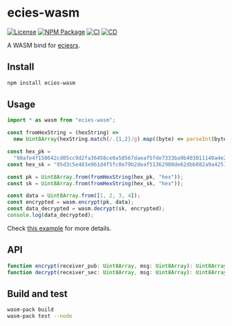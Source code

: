 # ecies-wasm

[![License](https://img.shields.io/github/license/ecies/rs-wasm.svg)](https://github.com/ecies/rs-wasm)
[![NPM Package](https://img.shields.io/npm/v/ecies-wasm.svg)](https://www.npmjs.com/package/ecies-wasm)
[![CI](https://github.com/ecies/rs-wasm/workflows/Build%20wasm/badge.svg)](https://github.com/ecies/rs-wasm/actions)
[![CD](https://github.com/ecies/rs-wasm/workflows/Publish%20wasm/badge.svg)](https://github.com/ecies/rs-wasm/actions)

A WASM bind for [eciesrs](https://github.com/ecies/rs).

## Install

```bash
npm install ecies-wasm
```

## Usage

```js
import * as wasm from "ecies-wasm";

const fromHexString = (hexString) =>
  new Uint8Array(hexString.match(/.{1,2}/g).map((byte) => parseInt(byte, 16)));

const hex_pk =
  "98afe4f150642cd05cc9d2fa36458ce0a58567daeaf5fde7333ba9b403011140a4e28911fcf83ab1f457a30b4959efc4b9306f514a4c3711a16a80e3b47eb58b";
const hex_sk = "95d3c5e483e9b1d4f5fc8e79b2deaf51362980de62dbb082a9a4257eef653d7d";

const pk = Uint8Array.from(fromHexString(hex_pk, "hex"));
const sk = Uint8Array.from(fromHexString(hex_sk, "hex"));

const data = Uint8Array.from([1, 2, 3, 4]);
const encrypted = wasm.encrypt(pk, data);
const data_decrypted = wasm.decrypt(sk, encrypted);
console.log(data_decrypted);
```

Check [this example](https://github.com/ecies/wasm-example) for more details.

## API

```ts
function encrypt(receiver_pub: Uint8Array, msg: Uint8Array): Uint8Array | undefined;
function decrypt(receiver_sec: Uint8Array, msg: Uint8Array): Uint8Array | undefined;
```

## Build and test

```bash
wasm-pack build
wasm-pack test --node
```
